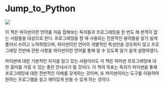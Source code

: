 # Jump_to_Python

![](Study/Jump_to_Python/image/book_image.jpg)

이 책은 파이썬이란 언어를 처음 접해보는 독자들과 프로그래밍을 한 번도 해 본적이 없는 사람들을 대상으로 한다. 프로그래밍을 할 때 사용되는 전문적인 용어들을 알기 쉽게 풀어서 쓰려고 노력하였으며, 파이썬이란 언어의 개별적인 특성만을 강조하지 않고 프로그래밍 전반에 관한 사항을 파이썬이란 언어를 통해 알 수 있도록 알기 쉽게 설명하였다.

파이썬에 대한 기본적인 지식을 알고 있는 사람이라도 이 책은 파이썬 프로그래밍에 대한 흥미를 가질 수 있는 좋은 안내서가 될 것이다. 이 책의 목표는 독자가 파이썬을 통해 프로그래밍에 대한 전반적인 이해를 갖게하는 것이며, 또 파이썬이라는 도구를 이용하여 원하는 프로그램을 쉽고 재미있게 만들 수 있게 하는 것이다.
